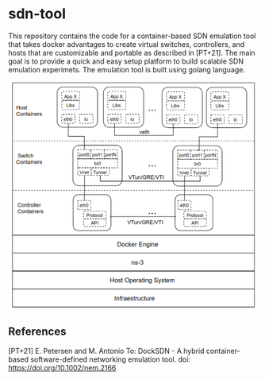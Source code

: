 # sdn-tool

This repository contains the code for a container-based SDN emulation tool that takes docker advantages to create virtual switches, controllers, and hosts that are customizable and portable as described in [PT+21]. The main goal is to provide a quick and easy setup platform to build scalable SDN emulation experimets. The emulation tool is built using golang language.

![Overview](/figures/dsn.png)


## References
[PT+21] E. Petersen and M. Antonio To: DockSDN - A hybrid container-based software-defined networking emulation tool. doi: https://doi.org/10.1002/nem.2166
